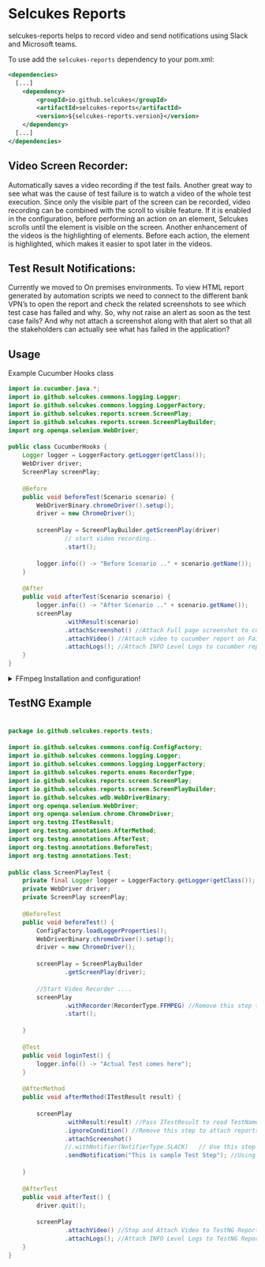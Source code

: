 # Selcukes Reports

selcukes-reports helps to record video and send notifications using Slack and Microsoft teams.

To use add the `selcukes-reports` dependency to your pom.xml:

```xml
<dependencies>
  [...]
    <dependency>
        <groupId>io.github.selcukes</groupId>
        <artifactId>selcukes-reports</artifactId>
        <version>${selcukes-reports.version}</version>
    </dependency>
  [...]
</dependencies>

```

## Video Screen Recorder:

Automatically saves a video recording if the test fails. Another great way to see what was the cause of test failure is
to watch a video of the whole test execution. Since only the visible part of the screen can be recorded, video recording
can be combined with the scroll to visible feature. If it is enabled in the configuration, before performing an action
on an element, Selcukes scrolls until the element is visible on the screen. Another enhancement of the videos is the
highlighting of elements. Before each action, the element is highlighted, which makes it easier to spot later in the
videos.

## Test Result Notifications:

Currently we moved to On premises environments. To view HTML report generated by automation scripts we need to connect
to the different bank VPN’s to open the report and check the related screenshots to see which test case has failed and
why. So, why not raise an alert as soon as the test case fails? And why not attach a screenshot along with that alert so
that all the stakeholders can actually see what has failed in the application?

## Usage

Example Cucumber Hooks class

```java
import io.cucumber.java.*;
import io.github.selcukes.commons.logging.Logger;
import io.github.selcukes.commons.logging.LoggerFactory;
import io.github.selcukes.reports.screen.ScreenPlay;
import io.github.selcukes.reports.screen.ScreenPlayBuilder;
import org.openqa.selenium.WebDriver;

public class CucumberHooks {
    Logger logger = LoggerFactory.getLogger(getClass());
    WebDriver driver;
    ScreenPlay screenPlay;

    @Before
    public void beforeTest(Scenario scenario) {
        WebDriverBinary.chromeDriver().setup();
        driver = new ChromeDriver();

        screenPlay = ScreenPlayBuilder.getScreenPlay(driver)
                // start video recording..
                .start();

        logger.info(() -> "Before Scenario .." + scenario.getName());
    }

    @After
    public void afterTest(Scenario scenario) {
        logger.info(() -> "After Scenario .." + scenario.getName());
        screenPlay
                .withResult(scenario)
                .attachScreenshot() //Attach Full page screenshot to cucumber report
                .attachVideo() //Attach video to cucumber report on Failure
                .attachLogs(); //Attach INFO Level Logs to cucumber report
    }
}
```

<details>
  <summary>FFmpeg Installation and configuration!</summary>
Please follow below steps to install FFMPEG:

For Ubuntu follow below commands:

```linux
sudo add-apt-repository ppa:mc3man/trusty-media
sudo apt-get update
sudo apt-get dist-upgrade
sudo apt-get install ffmpeg
```

For Mac just use brew:

```linux
brew install ffmpeg
```

For Windows
<ol>
<li>Download ffmpeg and extract to folder <br/>
Ex: C:\ffmpeg</li>
<li>Add FFMPEG bin to PATH variable.<br/>
Ex: C:\ffmpeg\bin</li> 
<li>Download SendSignalCtrlC.exe from here and put into the ffmpeg bin folder<br/>
  Ex: C:\ffmpeg\bin</li>
</ol>
To be sure that everything works properly, open CMD and perform following command:

![FFMPEG](../assets/ffmpeg.JPG)

![SendCtrlC](../assets/sendCtrlC.JPG)
</details>

## TestNG Example

```java

package io.github.selcukes.reports.tests;

import io.github.selcukes.commons.config.ConfigFactory;
import io.github.selcukes.commons.logging.Logger;
import io.github.selcukes.commons.logging.LoggerFactory;
import io.github.selcukes.reports.enums.RecorderType;
import io.github.selcukes.reports.screen.ScreenPlay;
import io.github.selcukes.reports.screen.ScreenPlayBuilder;
import io.github.selcukes.wdb.WebDriverBinary;
import org.openqa.selenium.WebDriver;
import org.openqa.selenium.chrome.ChromeDriver;
import org.testng.ITestResult;
import org.testng.annotations.AfterMethod;
import org.testng.annotations.AfterTest;
import org.testng.annotations.BeforeTest;
import org.testng.annotations.Test;

public class ScreenPlayTest {
    private final Logger logger = LoggerFactory.getLogger(getClass());
    private WebDriver driver;
    private ScreenPlay screenPlay;

    @BeforeTest
    public void beforeTest() {
        ConfigFactory.loadLoggerProperties();
        WebDriverBinary.chromeDriver().setup();
        driver = new ChromeDriver();

        screenPlay = ScreenPlayBuilder
                .getScreenPlay(driver);

        //Start Video Recorder ....
        screenPlay
                .withRecorder(RecorderType.FFMPEG) //Remove this step to use default Recorder MONTE
                .start();

    }

    @Test
    public void loginTest() {
        logger.info(() -> "Actual Test comes here");
    }

    @AfterMethod
    public void afterMethod(ITestResult result) {

        screenPlay
                .withResult(result) //Pass ITestResult to read TestName and Test Status
                .ignoreCondition() //Remove this step to attach reports only on Failure 
                .attachScreenshot()
                //.withNotifier(NotifierType.SLACK)   // Use this step to specify Notifier as SLACK
                .sendNotification("This is sample Test Step"); //Using default Notifier TEAMS

    }

    @AfterTest
    public void afterTest() {
        driver.quit();

        screenPlay
                .attachVideo() //Stop and Attach Video to TestNG Report
                .attachLogs(); //Attach INFO Level Logs to TestNG Report
    }
}

```
